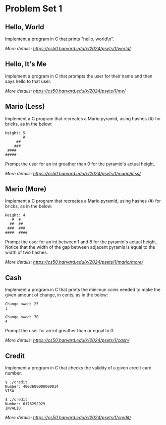 # Problem Set 1

## Hello, World
Implement a program in C that prints "hello, world\n".

*More details: https://cs50.harvard.edu/x/2024/psets/1/world/*

## Hello, It's Me
Implement a program in C that prompts the user for their name and then says hello to that user.

*More details: https://cs50.harvard.edu/x/2024/psets/1/me/*

## Mario (Less)
Implement a C program that recreates a Mario pyramid, using hashes (#) for bricks, as in the below:

```
Height: 5
		#
	 ##
	###
 ####
#####
```

Prompt the user for an int greather than 0 for the pyramid's actual height.

*More details: https://cs50.harvard.edu/x/2024/psets/1/mario/less/*

## Mario (More)
Implement a C program that recreates a Mario pyramid, using hashes (#) for bricks, as in the below:

```
Height: 4
   #  #
  ##  ##
 ###  ###
####  ####
```

Prompt the user for an int between 1 and 8 for the pyramid's actual height. Notice that the width of the gap between adjacent pyramis is equal to the width of two hashes.

*More details: https://cs50.harvard.edu/x/2024/psets/1/mario/more/*

## Cash
Implement a program in C that prints the minimun coins needed to make the given amount of change, in cents, as in the below:

```
Change owed: 25
1

Change owed: 70
4
```

Prompt the user for an int greather than or equal to 0.

*More details: https://cs50.harvard.edu/x/2024/psets/1/cash/*

## Credit
Implement a program in C that checks the validity of a given credit card number.

```
$ ./credit
Number: 4003600000000014
VISA

$ ./credit
Number: 6176292929
INVALID
```

*More details: https://cs50.harvard.edu/x/2024/psets/1/credit/*